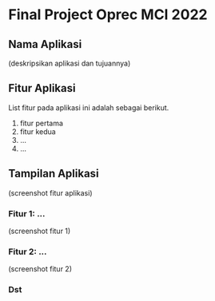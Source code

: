 # Final Project Oprec MCI 2022
  
## Nama Aplikasi
(deskripsikan aplikasi dan tujuannya)

## Fitur Aplikasi
List fitur pada aplikasi ini adalah sebagai berikut.
1. fitur pertama
2. fitur kedua
3. ...
4. ...

## Tampilan Aplikasi
(screenshot fitur aplikasi)
### Fitur 1: ...
(screenshot fitur 1)
### Fitur 2: ...
(screenshot fitur 2)
### Dst
